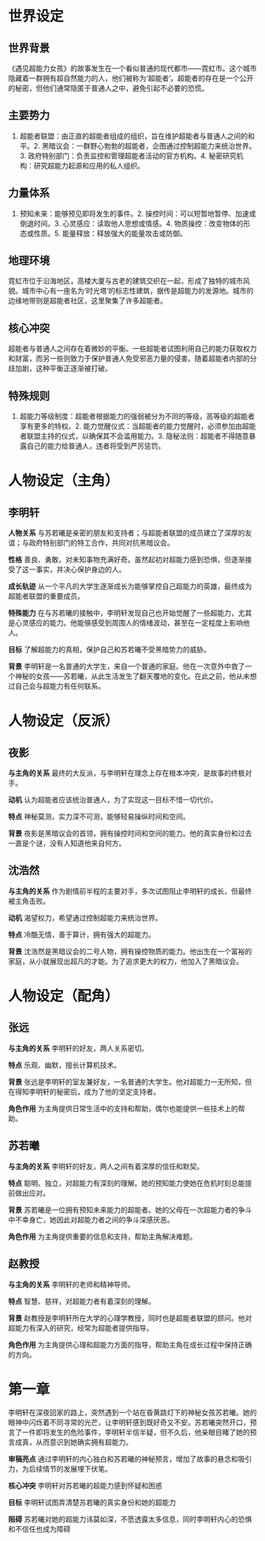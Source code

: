# 世界设定
## 世界背景

《遇见超能力女孩》的故事发生在一个看似普通的现代都市——霓虹市。这个城市隐藏着一群拥有超自然能力的人，他们被称为‘超能者’。超能者的存在是一个公开的秘密，但他们通常隐匿于普通人之中，避免引起不必要的恐慌。

## 主要势力

1. 超能者联盟：由正直的超能者组成的组织，旨在维护超能者与普通人之间的和平。2. 黑暗议会：一群野心勃勃的超能者，企图通过控制超能力来统治世界。3. 政府特别部门：负责监控和管理超能者活动的官方机构。4. 秘密研究机构：研究超能力起源和应用的私人组织。

## 力量体系

1. 预知未来：能够预见即将发生的事件。2. 操控时间：可以短暂地暂停、加速或倒退时间。3. 心灵感应：读取他人思想或情感。4. 物质操控：改变物体的形态或性质。5. 能量释放：释放强大的能量攻击或防御。

## 地理环境

霓虹市位于沿海地区，高楼大厦与古老的建筑交织在一起，形成了独特的城市风貌。城市中心有一座名为‘时光塔’的标志性建筑，据传是超能力的发源地。城市的边缘地带则是超能者社区，这里聚集了许多超能者。

## 核心冲突

超能者与普通人之间存在着微妙的平衡。一些超能者试图利用自己的能力获取权力和财富，而另一些则致力于保护普通人免受邪恶力量的侵害。随着超能者内部的分歧加剧，这种平衡正逐渐被打破。

## 特殊规则

1. 超能力等级制度：超能者根据能力的强弱被分为不同的等级，高等级的超能者享有更多的特权。2. 能力觉醒仪式：当超能者的能力觉醒时，必须参加由超能者联盟主持的仪式，以确保其不会滥用能力。3. 隐秘法则：超能者不得随意暴露自己的能力给普通人，违者将受到严厉惩罚。

# 人物设定（主角）
## 李明轩

**人物关系** 与苏若曦是亲密的朋友和支持者；与超能者联盟的成员建立了深厚的友谊；与政府特别部门的特工合作，共同对抗黑暗议会。

**性格** 善良、勇敢，对未知事物充满好奇。虽然起初对超能力感到恐惧，但逐渐接受了这一事实，并决心保护身边的人。

**成长轨迹** 从一个平凡的大学生逐渐成长为能够掌控自己超能力的英雄，最终成为超能者联盟的重要成员。

**特殊能力** 在与苏若曦的接触中，李明轩发现自己也开始觉醒了一些超能力，尤其是心灵感应的能力。他能够感受到周围人的情绪波动，甚至在一定程度上影响他人。

**目标** 了解超能力的真相，保护自己和苏若曦不受黑暗势力的威胁。

**背景** 李明轩是一名普通的大学生，来自一个普通的家庭。他在一次意外中救了一个神秘的女孩——苏若曦，从此生活发生了翻天覆地的变化。在此之前，他从未想过自己会与超能力有任何联系。
# 人物设定（反派）
## 夜影

**与主角的关系** 最终的大反派，与李明轩在理念上存在根本冲突，是故事的终极对手。

**动机** 认为超能者应该统治普通人，为了实现这一目标不惜一切代价。

**特点** 神秘莫测，实力深不可测，能够轻易操纵时间和空间。

**背景** 夜影是黑暗议会的首领，拥有操控时间和空间的能力。他的真实身份和过去一直是个谜，没有人知道他来自何方。

## 沈浩然

**与主角的关系** 作为剧情前半程的主要对手，多次试图阻止李明轩的成长，但最终被主角击败。

**动机** 渴望权力，希望通过控制超能力来统治世界。

**特点** 冷酷无情，善于算计，拥有强大的超能力。

**背景** 沈浩然是黑暗议会的二号人物，拥有操控物质的能力。他出生在一个富裕的家庭，从小就展现出超凡的才能。为了追求更大的权力，他加入了黑暗议会。
# 人物设定（配角）
## 张远

**与主角的关系** 李明轩的好友，两人关系密切。

**特点** 乐观、幽默，擅长计算机技术。

**背景** 张远是李明轩的室友兼好友，一名普通的大学生。他对超能力一无所知，但在得知李明轩的秘密后，成为了他的坚定支持者。

**角色作用** 为主角提供日常生活中的支持和帮助，偶尔也能提供一些技术上的帮助。

## 苏若曦

**与主角的关系** 李明轩的好友，两人之间有着深厚的信任和默契。

**特点** 聪明、独立，对超能力有深刻的理解。她的预知能力使她在危机时刻总能提前做出应对。

**背景** 苏若曦是一位拥有预知未来能力的超能者。她的父母在一次超能力者的争斗中不幸身亡，她因此对超能力者之间的争斗深感厌恶。

**角色作用** 为主角提供重要的信息和支持，帮助主角解决难题。

## 赵教授

**与主角的关系** 李明轩的老师和精神导师。

**特点** 智慧、慈祥，对超能力者有着深刻的理解。

**背景** 赵教授是李明轩所在大学的心理学教授，同时也是超能者联盟的顾问。他对超能力有深入的研究，经常为超能者提供指导。

**角色作用** 为主角提供心理和超能力方面的指导，帮助主角在成长过程中保持正确的方向。

# 第一章

李明轩在深夜回家的路上，突然遇到一个站在昏黄路灯下的神秘女孩苏若曦。她的眼神中闪烁着不同寻常的光芒，让李明轩感到既好奇又不安。苏若曦突然开口，预言了一件即将发生的危险事件，李明轩半信半疑，但不久后，他亲眼目睹了她的预言成真，从而意识到她确实拥有超能力。

**审稿亮点** 通过李明轩的内心独白和苏若曦的神秘预言，增加了故事的悬念和吸引力，为后续情节的发展埋下伏笔。

**核心冲突** 李明轩对苏若曦的超能力感到怀疑和困惑

**目标** 李明轩试图弄清楚苏若曦的真实身份和她的超能力

**阻碍** 苏若曦对她的超能力讳莫如深，不愿透露太多信息，同时李明轩内心的恐惧和不信任也成为障碍
